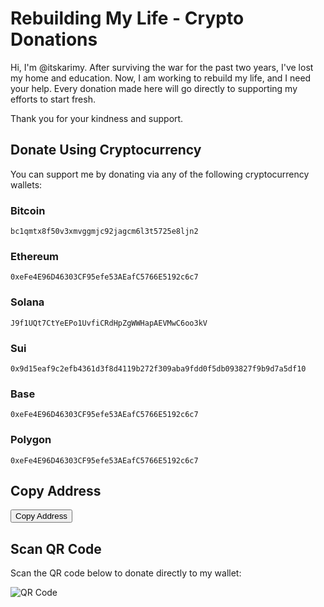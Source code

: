 # Rebuilding My Life - Crypto Donations

Hi, I'm @itskarimy. After surviving the war for the past two years, I've lost my home and education. Now, I am working to rebuild my life, and I need your help. Every donation made here will go directly to supporting my efforts to start fresh.

Thank you for your kindness and support.

## Donate Using Cryptocurrency

You can support me by donating via any of the following cryptocurrency wallets:

### Bitcoin
`bc1qmtx8f50v3xmvggmjc92jagcm6l3t5725e8ljn2`

### Ethereum
`0xeFe4E96D46303CF95efe53AEafC5766E5192c6c7`

### Solana
`J9f1UQt7CtYeEPo1UvfiCRdHpZgWWHapAEVMwC6oo3kV`

### Sui
`0x9d15eaf9c2efb4361d3f8d4119b272f309aba9fdd0f5db093827f9b9d7a5df10`

### Base
`0xeFe4E96D46303CF95efe53AEafC5766E5192c6c7`

### Polygon
`0xeFe4E96D46303CF95efe53AEafC5766E5192c6c7`

## Copy Address

<button onclick="copyAddress()">Copy Address</button>

## Scan QR Code
Scan the QR code below to donate directly to my wallet:

![QR Code](link-to-your-qr-code.png)
